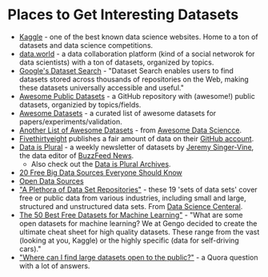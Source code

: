 # Places to Get Interesting Datasets

- [Kaggle](https://www.kaggle.com/datasets) - one of the best known data science websites. Home to a ton of datasets and data science competitions. 
- [data.world](https://data.world) - a data collaboration platform (kind of a social networok for data scientists) with a ton of datasets, organized by topics.
- [Google's Dataset Search](https://toolbox.google.com/datasetsearch) - "Dataset Search enables users to find datasets stored across thousands of repositories on the Web, making these datasets universally accessible and useful."
- [Awesome Public Datasets](https://github.com/awesomedata/awesome-public-datasets) - a GitHub repository with (awesome!) public datasets, organizied by topics/fields. 
- [Awesome Datasets](https://github.com/viisar/awesome-datasets) - a curated list of awesome datasets for papers/experiments/validation.
- [Another List of Awesome Datasets](https://github.com/bulutyazilim/awesome-datascience#data-sets) - from [Awesome Data Sciencce](https://github.com/bulutyazilim/awesome-datascience).
- [Fivethirtyeight](https://fivethirtyeight.com) publishes a fair amount of data on their [GitHub account](https://github.com/fivethirtyeight/data). 
- [Data is Plural](https://tinyletter.com/data-is-plural) - a weekly newsletter of datasets  by [Jeremy Singer-Vine](https://twitter.com/jsvine), the data editor of [BuzzFeed News](https://www.buzzfeednews.com).
  - Also check out the [Data is Plural Archives](https://docs.google.com/spreadsheets/d/1wZhPLMCHKJvwOkP4juclhjFgqIY8fQFMemwKL2c64vk/edit#gid=0).
- [20 Free Big Data Sources Everyone Should Know](http://www.smartdatacollective.com/big-data-20-free-big-data-sources-everyone-should-know/)
- [Open Data Sources](https://github.com/datasciencemasters/data) 
- ["A Plethora of Data Set Repositories"](https://www.datasciencecentral.com/profiles/blogs/a-plethora-of-data-set-repositories) - these 19 'sets of data sets' cover free or public data from various industries, including small and large, structured and unstructured data sets. From [Data Science Centeral](https://www.datasciencecentral.com/).
- [The 50 Best Free Datasets for Machine Learning"](https://gengo.ai/datasets/the-50-best-free-datasets-for-machine-learning/) - "What are some open datasets for machine learning? We at Gengo decided to create the ultimate cheat sheet for high quality datasets. These range from the vast (looking at you, Kaggle) or the highly specific (data for self-driving cars)."
- ["Where can I find large datasets open to the public?"](https://www.quora.com/Where-can-I-find-large-datasets-open-to-the-public) - a Quora question with a lot of answers.
